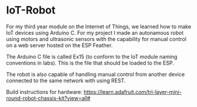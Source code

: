 # IoT-Robot
For my third year module on the Internet of Things, we learned how to make IoT devices using Arduino C. For my project I made an autonamous robot using motors and ultrasonic sensors with the capability for manual control on a web server hosted on the ESP Feather.

The Arduino C file is called Ex15 (to conform to the IoT module naming conventions in labs). This is the file that should be loaded to the ESP.

The robot is also capable of handling manual control from another device connected to the same network with using REST.

Build instructions for hardware: https://learn.adafruit.com/tri-layer-mini-round-robot-chassis-kit?view=all#
